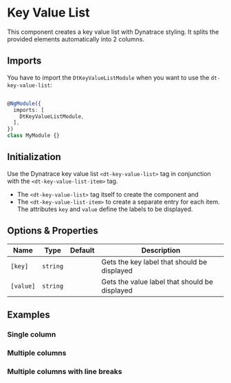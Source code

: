 # Key Value List

This component creates a key value list with Dynatrace styling. It splits the provided elements automatically into 2 columns.

## Imports

You have to import the `DtKeyValueListModule` when you want to use the `dt-key-value-list`:

```typescript

@NgModule({
  imports: [
    DtKeyValueListModule,
  ],
})
class MyModule {}

```

## Initialization

Use the Dynatrace key value list `<dt-key-value-list>` tag in conjunction with the `<dt-key-value-list-item>` tag.

* The `<dt-key-value-list>` tag itself to create the component and
* The `<dt-key-value-list-item>` to create a separate entry for each item. The attributes `key` and `value` define the labels to be displayed.

## Options & Properties

| Name | Type | Default | Description |
| --- | --- | --- | --- |
| `[key]` | `string` | | Gets the key label that should be displayed |
| `[value]` | `string` | | Gets the value label that should be displayed |

## Examples

### Single column

<docs-source-example example="DefaultKeyValueListExampleComponent"></docs-source-example>

### Multiple columns

<docs-source-example example="MulticolumnKeyValueListExampleComponent" fullwidth="true"></docs-source-example>

### Multiple columns with line breaks

<docs-source-example example="LongtextKeyValueListExampleComponent" fullwidth="true"></docs-source-example>
